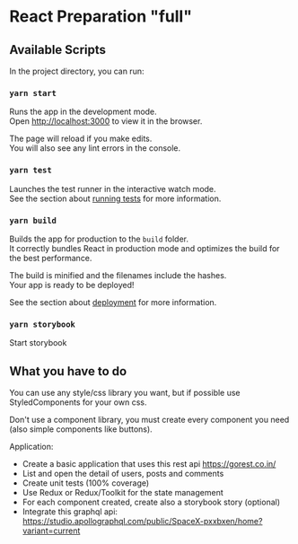 # React Preparation "full"
## Available Scripts

In the project directory, you can run:

### `yarn start`

Runs the app in the development mode.\
Open [http://localhost:3000](http://localhost:3000) to view it in the browser.

The page will reload if you make edits.\
You will also see any lint errors in the console.

### `yarn test`

Launches the test runner in the interactive watch mode.\
See the section about [running tests](https://facebook.github.io/create-react-app/docs/running-tests) for more information.

### `yarn build`

Builds the app for production to the `build` folder.\
It correctly bundles React in production mode and optimizes the build for the best performance.

The build is minified and the filenames include the hashes.\
Your app is ready to be deployed!

See the section about [deployment](https://facebook.github.io/create-react-app/docs/deployment) for more information.

### `yarn storybook`
Start storybook

## What you have to do
You can use any style/css library you want, but if possible use StyledComponents for your own css.

Don't use a component library, you must create every component you need (also simple components like buttons).

Application: 
- Create a basic application that uses this rest api https://gorest.co.in/
- List and open the detail of users, posts and comments
- Create unit tests (100% coverage)
- Use Redux or Redux/Toolkit for the state management
- For each component created, create also a storybook story (optional)
- Integrate this graphql api: https://studio.apollographql.com/public/SpaceX-pxxbxen/home?variant=current
